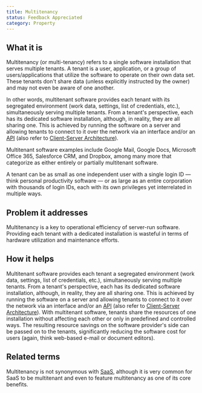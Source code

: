 ```yaml
---
title: Multitenancy
status: Feedback Appreciated
category: Property
---
```


## What it is

Multitenancy (or multi-tenancy) refers to a single software installation that serves multiple tenants. A tenant is a user, application, or a group of users/applications that utilize the software to operate on their own data set. These tenants don't share data (unless explicitly instructed by the owner) and may not even be aware of one another.  

In other words, multitenant software provides each tenant with its segregated environment (work data, settings, list of credentials, etc.), simultaneously serving multiple tenants. From a tenant's perspective, each has its dedicated software installation, although, in reality, they are all sharing one. This is achieved by running the software on a server and allowing tenants to connect to it over the network via an interface and/or an [API](/application-programming-interface/) (also refer to [Client-Server Architecture](/client-server-architecture/)).

Multitenant software examples include Google Mail, Google Docs, Microsoft Office 365, Salesforce CRM, and Dropbox, among many more that categorize as either entirely or partially multitenant software. 

A tenant can be as small as one independent user with a single login ID — think personal productivity software — or as large as an entire corporation with thousands of login IDs, each with its own privileges yet interrelated in multiple ways. 

## Problem it addresses 

Multitenancy is a key to operational efficiency of server-run software.  Providing each tenant with a dedicated installation is wasteful in terms of hardware utilization and maintenance efforts.  

## How it helps

Multitenant software provides each tenant a segregated environment (work data, settings, list of credentials, etc.), simultaneously serving multiple tenants. From a tenant's perspective, each has its dedicated software installation, although, in reality, they are all sharing one. This is achieved by running the software on a server and allowing tenants to connect to it over the network via an interface and/or an [API](/application-programming-interface/) (also refer to [Client-Server Architecture](/client-server-architecture/)).
With multitenant software, tenants share the resources of one installation without affecting each other or only in predefined and controlled ways. The resulting resource savings on the software provider's side can be passed on to the tenants, significantly reducing the software cost for users (again, think web-based e-mail or document editors).

## Related terms

Multitenancy is not synonymous with [SaaS](https://glossary.cncf.io/software-as-a-service), although it is very common for SaaS to be multitenant and even to feature multitenancy as one of its core benefits.
